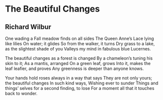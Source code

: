 # The Beautiful Changes
## Richard Wilbur
One wading a Fall meadow finds on all sides
The Queen Anne’s Lace lying like lilies
On water; it glides
So from the walker, it turns
Dry grass to a lake, as the slightest shade of you
Valleys my mind in fabulous blue Lucernes.

The beautiful changes as a forest is changed
By a chameleon’s tuning his skin to it;
As a mantis, arranged
On a green leaf, grows
Into it, makes the leaf leafier, and proves
Any greenness is deeper than anyone knows.

Your hands hold roses always in a way that says
They are not only yours; the beautiful changes
In such kind ways,
Wishing ever to sunder
Things and things’ selves for a second finding, to lose
For a moment all that it touches back to wonder.
